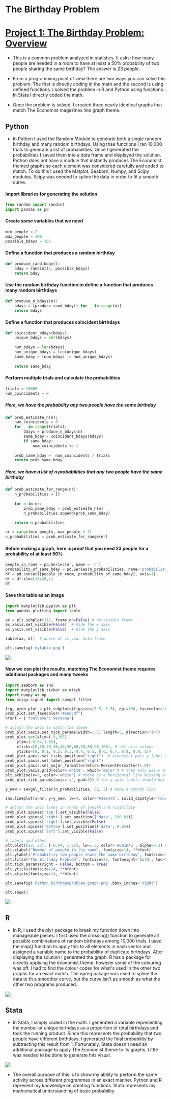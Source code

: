# The Birthday Problem
# [Project 1: The Birthday Problem: Overview](https://www.scientificamerican.com/article/bring-science-home-probability-birthday-paradox/) 


* This is a common problem analyzed in statistics. It asks: how many people are needed in a room to have at least a 50% probability of two people sharing the same birthday? The answer is 23 people. 

* From a programming point of view there are two ways you can solve this problem. The first is directly coding in the math and the second is using defined functions. I solved the problem in R and Python using functions. In Stata I directly coded the math. 

* Once the problem is solved, I created three nearly identical graphs that match The Economist magazines line graph theme. 

## Python 

* In Python I used the Random Module to generate both a single random birthday and many random birthdays. Using thse functions I ran 10,000 trials to generate a list of probabilities. Once I generated the probabilities I saved them into a data frame and displayed the solution. Python does not have a module that instantly produces The Economist themed graphs so each element was considered carefully and coded to match. To do this I used the Matplot, Seaborn, Numpy, and Scipy modules. Scipy was needed to spline the data in order to fit a smooth curve.

#### Import libraries for generating the solution 

```python
from random import randint
import pandas as pd
```

#### Create some variables that we need 

```python
min_people = 2
max_people = 100
possible_bdays = 365
```

#### Define a function that produces a random birthday 

```python
def produce_rand_bday():
    bday = randint(1, possible_bdays)
    return bday
```

#### Use the random birthday function to define a function that produces many random birthdays 

```python
def produce_n_bdays(n):
    bdays = [produce_rand_bday() for _ in range(n)]
    return bdays
```

#### Define a function that produces coincident birthdays 

```python
def coincident_bdays(bdays):
    unique_bdays = set(bdays)
    
    num_bdays = len(bdays)
    num_unique_bdays = len(unique_bdays)
    same_bday = (num_bdays != num_unique_bdays)
    
    return same_bday
```

#### Perform multiple trials and calculate the probabilities

```python
trials = 10000
num_coincidents = 0 
```

##### Here, we have the probability any two people have the same birthday 

```python
def prob_estimate_n(n):
    num_coincidents = 0
    for _ in range(trials):
        bdays = produce_n_bdays(n)
        same_bday = coincident_bdays(bdays)
        if same_bday:
            num_coincidents += 1
            
    prob_same_bday =  num_coincidents / trials
    return prob_same_bday 
```

##### Here, we have a list of n probabilities that any two people have the same birthday 

```python
def prob_estimate_for_range(nr):
    n_probabilities = []
 
    for n in nr:
        prob_same_bday = prob_estimate_n(n)
        n_probabilities.append(prob_same_bday)
         
    return n_probabilities
```

```python
nr = range(min_people, max_people + 1)
n_probabilities = prob_estimate_for_range(nr)
```

#### Before making a graph, here is proof that you need 23 people for a probability of at least 50%

```python
people_in_room = pd.Series(nr, name = 'n')
probability_of_same_bday = pd.Series(n_probabilities, name='probability')
df = pd.concat([people_in_room, probability_of_same_bday], axis=1)
df = df.iloc[18:28,:] 
df
```

#### Save this table as an image 

```python
import matplotlib.pyplot as plt
from pandas.plotting import table 
```

```python
ax = plt.subplot(111, frame_on=False) # no visible frame
ax.xaxis.set_visible(False)  # hide the x axis
ax.yaxis.set_visible(False)  # hide the y axis

table(ax, df)  # where df is your data frame

plt.savefig('mytable.png')
```

![](/mytable.png)

#### Now we can plot the results, matching The Economist theme requires additional packages and many tweeks

```python
import seaborn as sns
import matplotlib.ticker as mtick
import numpy as np
from scipy.signal import savgol_filter
```

```python
fig, prob_plot = plt.subplots(figsize=(5.5, 5.5), dpi=100, facecolor='#c6d3df') # basic figure
prob_plot.set_facecolor('#c6d3df')
hfont = {'fontname':'Verdana'}

# adjust the axis to match the theme
prob_plot.xaxis.set_tick_params(width=1.5, length=5, direction="in")
prob_plot.set(xlim=(-5,105), 
     ylim=(-0.04,1.05),
     xticks=[0,10,20,30,40,50,60,70,80,90,100], # set axis values 
     yticks=[0, 0.1, 0.2, 0.3, 0.4, 0.5, 0.6, 0.7, 0.8, 0.9, 1]) 
prob_plot.yaxis.set_ticks_position("right")  # economist puts y label on the right
prob_plot.yaxis.set_label_position("right")
prob_plot.yaxis.set_major_formatter(mtick.PercentFormatter(1.0))
prob_plot.yaxis.grid(color='white', which='major') # they only use y axis grid lines 
plt.axhline(y=0, color='white') # there is a horizontal line missing at y=0 
prob_plot.tick_params(axis='y', pad=15) # the y-axis labels should not touch the grid lines, shift right

y_new = savgol_filter(n_probabilities, 51, 3) # make a smooth line

sns.lineplot(x=nr, y=y_new, lw=4, color='#3e647d', solid_capstyle='round') # make the line ends rounded

# adjust the axis lines in terms of length and visibility 
prob_plot.spines['top'].set_visible(False) 
prob_plot.spines['right'].set_position(('data', 100.01))
prob_plot.spines['right'].set_visible(False)
prob_plot.spines['bottom'].set_position(('data',-0.04))
prob_plot.spines['left'].set_visible(False)

# labels and other 
plt.plot([23, 23], [-0.04, 1.05], lw=1.5, color='#C91D42', alpha=0.3) # add the red line at the solution
plt.xlabel('Number of people in the room', fontsize=14, **hfont)
plt.ylabel('Probability two people share the same birthday', fontsize=14, rotation=90, **hfont)
plt.title("The Birthday Problem", fontsize=22, fontweight='bold', loc="left", pad=15, **hfont) 
plt.tick_params(right = False, bottom = True)
plt.yticks(fontsize=14, **hfont)
plt.xticks(fontsize=14, **hfont)

plt.savefig('Python_birthdayproblem_graph.png',bbox_inches='tight')  

plt.show()
```

![](/Python_birthdayproblem_graph.png)

## R

* In R, I used the plyr package to break my function down into manageable pieces. I first used the crossing() function to generate all possible combinations of random birthdays among 10,000 trials. I used the map() function to apply this to all elements in each vector and assigned a variable name to the probability of duplicate birthdays. After displaying the solution I generated the graph. R has a package for directly applying the economist theme, however some of the colouring was off. I had to find the colour codes for what's used in the other two graphs for an exact match. The npreg pakage was used to spline the data to fit a smoother curve, but the curve isn't as smooth as what the other two programs produced. 

![](/R_birthdayproblem_graph.png)

## Stata

* In Stata, I simply coded in the math. I generated a variable representing the number of unique birthdays as a proportion of total birthdays and took the running product. Since this represents the probability that two people have different birthdays, I generated the final probability by subtracting this result from 1. Fortunately, Stata doesn't need an additional package to apply The Economist theme to its graphs. Little was needed to be done to generate this visual. 

![](/Stata_birthdayproblem_graph.png)

* The overall purpose of this is to show my ability to perform the same activity across different programmes in an exact manner. Python and R represent my knowledge on creating functions. Stata represents my mathematical understanding of basic probability. 
